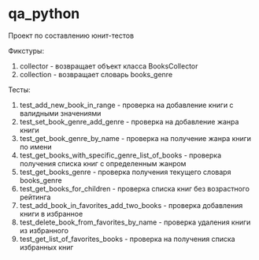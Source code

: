 # qa_python
Проект по составлению юнит-тестов

Фикстуры:
1. collector - возвращает объект класса BooksCollector
2. collection - возвращает словарь books_genre

Тесты:
1. test_add_new_book_in_range - проверка на добавление книги с валидными значениями
2. test_set_book_genre_add_genre - проверка на добавление жанра книги
3. test_get_book_genre_by_name - проверка на получение жанра книги по имени
4. test_get_books_with_specific_genre_list_of_books - проверка получения списка книг с определенным жанром
5. test_get_books_genre - проверка получения текущего словаря books_genre
6. test_get_books_for_children - проверка списка книг без возрастного рейтинга
7. test_add_book_in_favorites_add_two_books - проверка добавления книги в избранное
8. test_delete_book_from_favorites_by_name - проверка удаления книги из избранного
9. test_get_list_of_favorites_books - проверка на получения списка избранных книг
